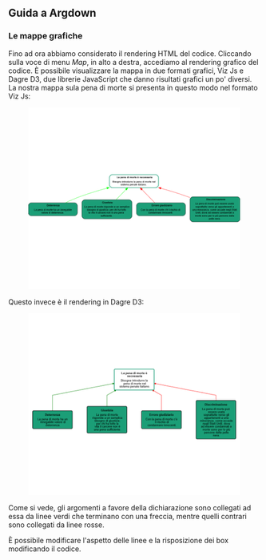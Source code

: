 ## Guida a Argdown

### Le mappe grafiche

Fino ad ora abbiamo considerato il rendering HTML del codice. Cliccando sulla voce di menu _Map_, in alto a destra, accediamo al rendering grafico del codice.
È possibile visualizzare la mappa in due formati grafici, Viz Js e Dagre D3, due librerie JavaScript che danno risultati grafici un po' diversi.
La nostra mappa sula pena di morte si presenta in questo modo nel formato Viz Js:

<figure>
  <img src="immagini/e04.png">
</figure>

Questo invece è il rendering in Dagre D3:

<figure>
  <img src="immagini/e05.png">
</figure>

Come si vede, gli argomenti a favore della dichiarazione sono collegati ad essa da linee verdi che terminano con una freccia, mentre quelli contrari sono collegati da linee rosse.

È possibile modificare l'aspetto delle linee e la risposizione dei box modificando il codice.

